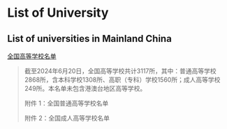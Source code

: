 # List of University

## List of universities in Mainland China

[全国高等学校名单](http://www.moe.gov.cn/jyb_xxgk/s5743/s5744/A03/202406/t20240621_1136990.html)

> 截至2024年6月20日，全国高等学校共计3117所，其中：普通高等学校2868所，含本科学校1308所、高职（专科）学校1560所；成人高等学校249所。本名单未包含港澳台地区高等学校。
>
> 附件 1：全国普通高等学校名单
>
> 附件 2：全国成人高等学校名单
